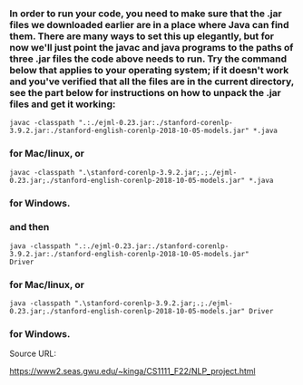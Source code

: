 ### In order to run your code, you need to make sure that the .jar files we downloaded earlier are in a place where Java can find them. There are many ways to set this up elegantly, but for now we'll just point the javac and java programs to the paths of three .jar files the code above needs to run. Try the command below that applies to your operating system; if it doesn't work and you've verified that all the files are in the current directory, see the part below for instructions on how to unpack the .jar files and get it working:

```shell
javac -classpath ".:./ejml-0.23.jar:./stanford-corenlp-3.9.2.jar:./stanford-english-corenlp-2018-10-05-models.jar" *.java 
```
### for Mac/linux, or

```shell
javac -classpath ".\stanford-corenlp-3.9.2.jar;.;./ejml-0.23.jar;./stanford-english-corenlp-2018-10-05-models.jar" *.java 
```

### for Windows.

### and then

```shell
java -classpath ".:./ejml-0.23.jar:./stanford-corenlp-3.9.2.jar:./stanford-english-corenlp-2018-10-05-models.jar" 
Driver 
```

### for Mac/linux, or

```shell
java -classpath ".\stanford-corenlp-3.9.2.jar;.;./ejml-0.23.jar;./stanford-english-corenlp-2018-10-05-models.jar" Driver
```

###  for Windows.



Source URL:

https://www2.seas.gwu.edu/~kinga/CS1111_F22/NLP_project.html